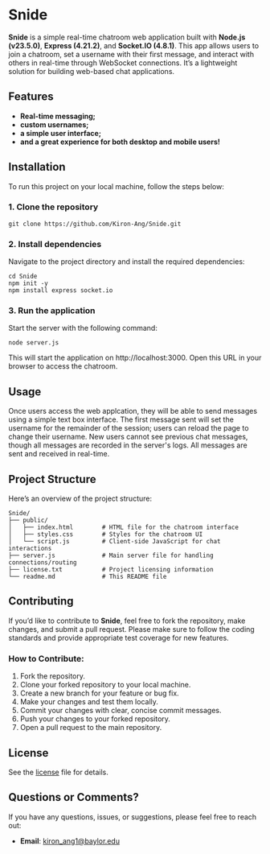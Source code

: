 # Snide

**Snide** is a simple real-time chatroom web application built with
**Node.js (v23.5.0)**, **Express (4.21.2)**, and **Socket.IO (4.8.1)**. This
app allows users to join a chatroom, set a username with their first message,
and interact with others in real-time through WebSocket connections. It’s a
lightweight solution for building web-based chat applications.

## Features

- **Real-time messaging;**
- **custom usernames;**
- **a simple user interface;**
- **and a great experience for both desktop and mobile users!**

## Installation

To run this project on your local machine, follow the steps below:

### 1. Clone the repository

```
git clone https://github.com/Kiron-Ang/Snide.git
```

### 2. Install dependencies

Navigate to the project directory and install the required dependencies:

```
cd Snide
npm init -y
npm install express socket.io
```

### 3. Run the application

Start the server with the following command:

```
node server.js
```

This will start the application on http://localhost:3000. Open this URL in
your browser to access the chatroom.

## Usage

Once users access the web applcation, they will be able to send messages
using a simple text box interface. The first message sent will set the
username for the remainder of the session; users can reload the page to
change their username. New users cannot see previous chat messages, though
all messages are recorded in the server's logs. All messages are sent and
received in real-time.

## Project Structure

Here’s an overview of the project structure:

```
Snide/
├── public/
│   ├── index.html        # HTML file for the chatroom interface
│   ├── styles.css        # Styles for the chatroom UI
│   └── script.js         # Client-side JavaScript for chat interactions
├── server.js             # Main server file for handling connections/routing
├── license.txt           # Project licensing information
└── readme.md             # This README file
```

## Contributing

If you’d like to contribute to **Snide**, feel free to fork the repository,
make changes, and submit a pull request. Please make sure to follow the
coding standards and provide appropriate test coverage for new features.

### How to Contribute:

1. Fork the repository.
2. Clone your forked repository to your local machine.
3. Create a new branch for your feature or bug fix.
4. Make your changes and test them locally.
5. Commit your changes with clear, concise commit messages.
6. Push your changes to your forked repository.
7. Open a pull request to the main repository.

## License

See the [license](LICENSE.txt) file for details.

## Questions or Comments?

If you have any questions, issues, or suggestions, please feel free to reach out:

- **Email**: [kiron_ang1@baylor.edu](mailto:kiron_ang1@baylor.edu)